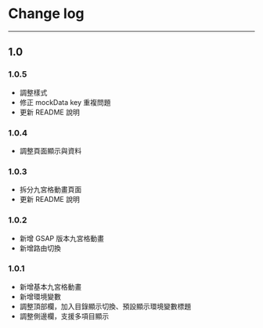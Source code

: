 # Change log
---
## 1.0
### 1.0.5
- 調整樣式
- 修正 mockData key 重複問題
- 更新 README 說明

### 1.0.4
- 調整頁面顯示與資料
### 1.0.3
- 拆分九宮格動畫頁面
- 更新 README 說明

### 1.0.2
- 新增 GSAP 版本九宮格動畫
- 新增路由切換

### 1.0.1
- 新增基本九宮格動畫
- 新增環境變數
- 調整頂部欄，加入目錄顯示切換、預設顯示環境變數標題
- 調整側邊欄，支援多項目顯示
